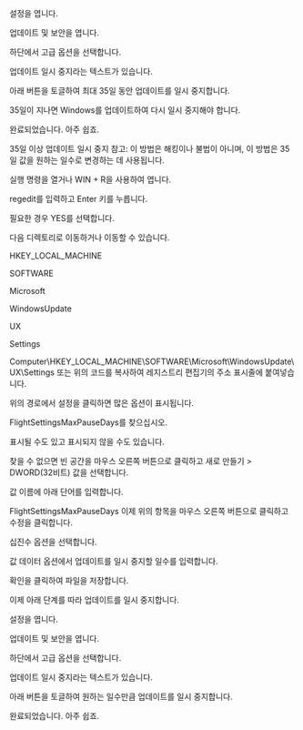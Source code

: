 
설정을 엽니다.

업데이트 및 보안을 엽니다.

하단에서 고급 옵션을 선택합니다.

업데이트 일시 중지라는 텍스트가 있습니다.

아래 버튼을 토글하여 최대 35일 동안 업데이트를 일시 중지합니다.

35일이 지나면 Windows를 업데이트하여 다시 일시 중지해야 합니다.

완료되었습니다. 아주 쉽죠.

35일 이상 업데이트 일시 중지
참고: 이 방법은 해킹이나 불법이 아니며, 이 방법은 35일 값을 원하는 일수로 변경하는 데 사용됩니다.

실행 명령을 열거나 WIN + R을 사용하여 엽니다.

regedit를 입력하고 Enter 키를 누릅니다.

필요한 경우 YES를 선택합니다.

다음 디렉토리로 이동하거나 이동할 수 있습니다.

HKEY_LOCAL_MACHINE

SOFTWARE

Microsoft

WindowsUpdate

UX

Settings

   Computer\HKEY_LOCAL_MACHINE\SOFTWARE\Microsoft\WindowsUpdate\UX\Settings 
또는 위의 코드를 복사하여 레지스트리 편집기의 주소 표시줄에 붙여넣습니다.

위의 경로에서 설정을 클릭하면 많은 옵션이 표시됩니다.

FlightSettingsMaxPauseDays를 찾으십시오.

표시될 수도 있고 표시되지 않을 수도 있습니다.

찾을 수 없으면 빈 공간을 마우스 오른쪽 버튼으로 클릭하고 새로 만들기 > DWORD(32비트) 값을 선택합니다.

값 이름에 아래 단어를 입력합니다.

   FlightSettingsMaxPauseDays 
이제 위의 항목을 마우스 오른쪽 버튼으로 클릭하고 수정을 클릭합니다.

십진수 옵션을 선택합니다.

값 데이터 옵션에서 업데이트를 일시 중지할 일수를 입력합니다.

확인을 클릭하여 파일을 저장합니다.

이제 아래 단계를 따라 업데이트를 일시 중지합니다.

설정을 엽니다.

업데이트 및 보안을 엽니다.

하단에서 고급 옵션을 선택합니다.

업데이트 일시 중지라는 텍스트가 있습니다.

아래 버튼을 토글하여 원하는 일수만큼 업데이트를 일시 중지합니다.

완료되었습니다. 아주 쉽죠.